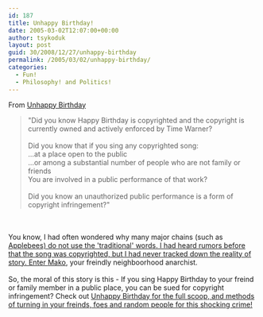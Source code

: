 ```yaml
---
id: 187
title: Unhappy Birthday!
date: 2005-03-02T12:07:00+00:00
author: tsykoduk
layout: post
guid: 30/2008/12/27/unhappy-birthday
permalink: /2005/03/02/unhappy-birthday/
categories:
  - Fun!
  - Philosophy! and Politics!
---
```

<p>From <a href="http://www.unhappybirthday.com/">Unhappy Birthday</a><br /><blockquote> "Did you know Happy Birthday is copyrighted and the copyright is currently owned and actively enforced by Time Warner?<br /><br />Did you know that if you sing any copyrighted song:<br />...at a place open to the public<br />...or among a substantial number of people who are not family or friends<br />You are involved in a public performance of that work?<br /><br />Did you know an unauthorized public performance is a form of copyright infringement?"</blockquote><br /><br />You know, I had often wondered why many major chains (such as <a href = http://www.applebees.com/>Applebees) do not use the 'traditional' words. I had heard rumors before that the song was copyrighted, but I had never tracked down the reality of story. Enter <a href = http://mako.yukidoke.org/copyrighteous/projects/20050301-00.html>Mako</a>, your freindly neighboorhood anarchist. <br /><br />So, the moral of this story is this - If you sing Happy Birthday to your freind or family member in a public place, you can be sued for copyright infringement? Check out <a href = http://www.unhappybirthday.com/>Unhappy Birthday for the full scoop, and methods of turning in your freinds, foes and random people for this shocking crime!</p>